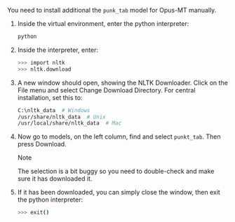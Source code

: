 You need to install additional the `punk_tab` model for Opus-MT manually.

1. Inside the virtual environment, enter the python interpreter:
    ```bash
    python
    ```
2. Inside the interpreter, enter:
    ```bash
    >>> import nltk
    >>> nltk.download
    ```
3. A new window should open, showing the NLTK Downloader. Click on the File menu and select Change Download Directory. For central installation, set this to:
    ```bash
    C:\nltk_data  # Windows
    /usr/share/nltk_data  # Unix
    /usr/local/share/nltk_data  # Mac
    ```
4. Now go to models, on the left column, find and select `punkt_tab`. Then press Download. 
    > [!NOTE]  
    > The selection is a bit buggy so you need to double-check and make sure it has downloaded it.
5. If it has been downloaded, you can simply close the window, then exit the python interpreter:
    ```bash
    >>> exit()
    ```